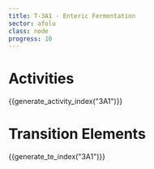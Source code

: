 ```yaml
---
title: T-3A1 - Enteric Fermentation
sector: afolu
class: node
progress: 10
---
```



# Activities

{{generate_activity_index("3A1")}}

# Transition Elements

{{generate_te_index("3A1")}}



